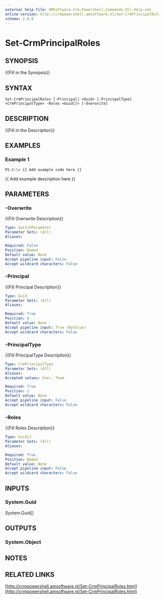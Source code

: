 ```yaml
---
external help file: AMSoftware.Crm.Powershell.Commands.dll-Help.xml
online version: http://crmpowershell.amsoftware.nl/Set-CrmPrincipalRoles.html
schema: 2.0.0
---
```


# Set-CrmPrincipalRoles

## SYNOPSIS
{{Fill in the Synopsis}}

## SYNTAX

```
Set-CrmPrincipalRoles [-Principal] <Guid> [-PrincipalType] <CrmPrincipalType> -Roles <Guid[]> [-Overwrite]
```

## DESCRIPTION
{{Fill in the Description}}

## EXAMPLES

### Example 1
```
PS C:\> {{ Add example code here }}
```

{{ Add example description here }}

## PARAMETERS

### -Overwrite
{{Fill Overwrite Description}}

```yaml
Type: SwitchParameter
Parameter Sets: (All)
Aliases: 

Required: False
Position: Named
Default value: None
Accept pipeline input: False
Accept wildcard characters: False
```

### -Principal
{{Fill Principal Description}}

```yaml
Type: Guid
Parameter Sets: (All)
Aliases: 

Required: True
Position: 0
Default value: None
Accept pipeline input: True (ByValue)
Accept wildcard characters: False
```

### -PrincipalType
{{Fill PrincipalType Description}}

```yaml
Type: CrmPrincipalType
Parameter Sets: (All)
Aliases: 
Accepted values: User, Team

Required: True
Position: 1
Default value: None
Accept pipeline input: False
Accept wildcard characters: False
```

### -Roles
{{Fill Roles Description}}

```yaml
Type: Guid[]
Parameter Sets: (All)
Aliases: 

Required: True
Position: Named
Default value: None
Accept pipeline input: False
Accept wildcard characters: False
```

## INPUTS

### System.Guid
System.Guid[]


## OUTPUTS

### System.Object

## NOTES

## RELATED LINKS

[http://crmpowershell.amsoftware.nl/Set-CrmPrincipalRoles.html](http://crmpowershell.amsoftware.nl/Set-CrmPrincipalRoles.html)


